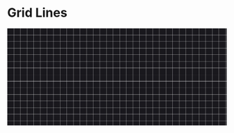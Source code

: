 # Grid Lines

![Grid Lines](https://github.com/nslcoder/100-Days-Of-CSS/blob/main/screenshots/grid-lines.png)
